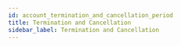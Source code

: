 ```yaml
---
id: account_termination_and_cancellation_period
title: Termination and Cancellation
sidebar_label: Termination and Cancellation
---
```



